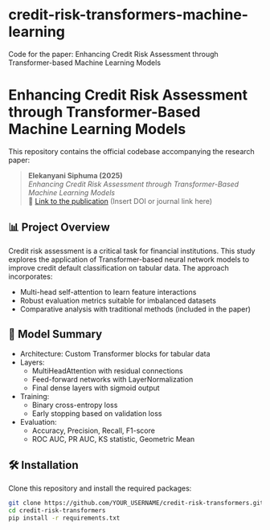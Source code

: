 # credit-risk-transformers-machine-learning
Code for the paper: Enhancing Credit Risk Assessment through Transformer-based Machine Learning Models

# Enhancing Credit Risk Assessment through Transformer-Based Machine Learning Models

This repository contains the official codebase accompanying the research paper:

> **Elekanyani Siphuma (2025)**  
> *Enhancing Credit Risk Assessment through Transformer-Based Machine Learning Models*  
> 📄 [Link to the publication](https://your-publication-link.com) (Insert DOI or journal link here)


## 📊 Project Overview

Credit risk assessment is a critical task for financial institutions. This study explores the application of Transformer-based neural network models to improve credit default classification on tabular data. The approach incorporates:

- Multi-head self-attention to learn feature interactions
- Robust evaluation metrics suitable for imbalanced datasets
- Comparative analysis with traditional methods (included in the paper)

## 🧠 Model Summary

- Architecture: Custom Transformer blocks for tabular data
- Layers:
  - MultiHeadAttention with residual connections
  - Feed-forward networks with LayerNormalization
  - Final dense layers with sigmoid output
- Training:
  - Binary cross-entropy loss
  - Early stopping based on validation loss
- Evaluation:
  - Accuracy, Precision, Recall, F1-score
  - ROC AUC, PR AUC, KS statistic, Geometric Mean

## 🛠️ Installation

Clone this repository and install the required packages:

```bash
git clone https://github.com/YOUR_USERNAME/credit-risk-transformers.git
cd credit-risk-transformers
pip install -r requirements.txt
